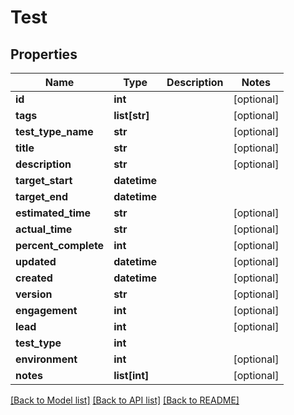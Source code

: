 # Test

## Properties
Name | Type | Description | Notes
------------ | ------------- | ------------- | -------------
**id** | **int** |  | [optional] 
**tags** | **list[str]** |  | [optional] 
**test_type_name** | **str** |  | [optional] 
**title** | **str** |  | [optional] 
**description** | **str** |  | [optional] 
**target_start** | **datetime** |  | 
**target_end** | **datetime** |  | 
**estimated_time** | **str** |  | [optional] 
**actual_time** | **str** |  | [optional] 
**percent_complete** | **int** |  | [optional] 
**updated** | **datetime** |  | [optional] 
**created** | **datetime** |  | [optional] 
**version** | **str** |  | [optional] 
**engagement** | **int** |  | [optional] 
**lead** | **int** |  | [optional] 
**test_type** | **int** |  | 
**environment** | **int** |  | [optional] 
**notes** | **list[int]** |  | [optional] 

[[Back to Model list]](../README.md#documentation-for-models) [[Back to API list]](../README.md#documentation-for-api-endpoints) [[Back to README]](../README.md)


